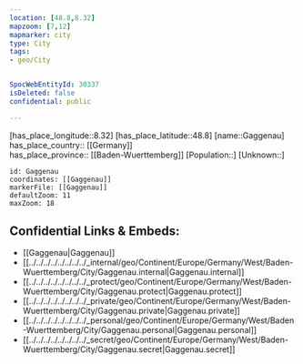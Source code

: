 ```yaml
---
location: [48.8,8.32] 
mapzoom: [7,12] 
mapmarker: city 
type: City
tags:
- geo/City


SpocWebEntityId: 30337
isDeleted: false
confidential: public

---
```

[has_place_longitude::8.32] 
[has_place_latitude::48.8] 
[name::Gaggenau] 
has_place_country:: [[Germany]]  
has_place_province:: [[Baden-Wuerttemberg]] 
[Population::] 
[Unknown::] 


```leaflet
id: Gaggenau
coordinates: [[Gaggenau]] 
markerFile: [[Gaggenau]] 
defaultZoom: 11 
maxZoom: 18
```


## Confidential Links & Embeds: 
- [[Gaggenau|Gaggenau]]  
- [[../../../../../../../../_internal/geo/Continent/Europe/Germany/West/Baden-Wuerttemberg/City/Gaggenau.internal|Gaggenau.internal]] 
- [[../../../../../../../../_protect/geo/Continent/Europe/Germany/West/Baden-Wuerttemberg/City/Gaggenau.protect|Gaggenau.protect]] 
- [[../../../../../../../../_private/geo/Continent/Europe/Germany/West/Baden-Wuerttemberg/City/Gaggenau.private|Gaggenau.private]] 
- [[../../../../../../../../_personal/geo/Continent/Europe/Germany/West/Baden-Wuerttemberg/City/Gaggenau.personal|Gaggenau.personal]] 
- [[../../../../../../../../_secret/geo/Continent/Europe/Germany/West/Baden-Wuerttemberg/City/Gaggenau.secret|Gaggenau.secret]] 
